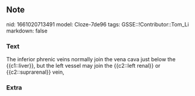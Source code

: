 ## Note
nid: 1661020713491
model: Cloze-7de96
tags: GSSE::!Contributor::Tom_Li
markdown: false

### Text
<div>
  The inferior phrenic veins normally join the vena cava just below
  the {{c1::liver}}, but the left vessel may join the {{c2::left
  renal}} or {{c2::suprarenal}} vein,
</div>

### Extra

